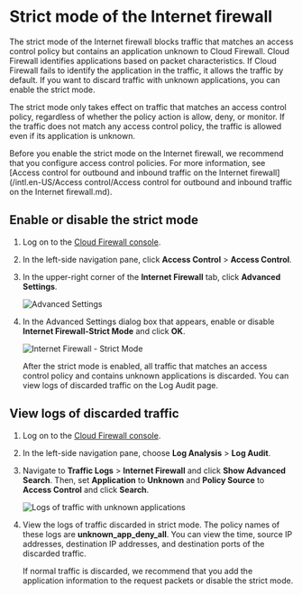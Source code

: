 # Strict mode of the Internet firewall

The strict mode of the Internet firewall blocks traffic that matches an access control policy but contains an application unknown to Cloud Firewall. Cloud Firewall identifies applications based on packet characteristics. If Cloud Firewall fails to identify the application in the traffic, it allows the traffic by default. If you want to discard traffic with unknown applications, you can enable the strict mode.

The strict mode only takes effect on traffic that matches an access control policy, regardless of whether the policy action is allow, deny, or monitor. If the traffic does not match any access control policy, the traffic is allowed even if its application is unknown.

Before you enable the strict mode on the Internet firewall, we recommend that you configure access control policies. For more information, see [Access control for outbound and inbound traffic on the Internet firewall](/intl.en-US/Access control/Access control for outbound and inbound traffic on the Internet firewall.md).

## Enable or disable the strict mode

1.  Log on to the [Cloud Firewall console](https://yundun.console.aliyun.com/?p=cfwnext).

2.  In the left-side navigation pane, click **Access Control** \> **Access Control**.

3.  In the upper-right corner of the **Internet Firewall** tab, click **Advanced Settings**.

    ![Advanced Settings](https://static-aliyun-doc.oss-accelerate.aliyuncs.com/assets/img/en-US/5893068951/p94528.png)

4.  In the Advanced Settings dialog box that appears, enable or disable **Internet Firewall-Strict Mode** and click **OK**.

    ![Internet Firewall - Strict Mode](https://static-aliyun-doc.oss-accelerate.aliyuncs.com/assets/img/en-US/5893068951/p94502.png)

    After the strict mode is enabled, all traffic that matches an access control policy and contains unknown applications is discarded. You can view logs of discarded traffic on the Log Audit page.


## View logs of discarded traffic

1.  Log on to the [Cloud Firewall console](https://yundun.console.aliyun.com/?p=cfwnext).

2.  In the left-side navigation pane, choose **Log Analysis** \> **Log Audit**.

3.  Navigate to **Traffic Logs** \> **Internet Firewall** and click **Show Advanced Search**. Then, set **Application** to **Unknown** and **Policy Source** to **Access Control** and click **Search**.

    ![Logs of traffic with unknown applications](https://static-aliyun-doc.oss-accelerate.aliyuncs.com/assets/img/en-US/5893068951/p94537.png)

4.  View the logs of traffic discarded in strict mode. The policy names of these logs are **unknown\_app\_deny\_all**. You can view the time, source IP addresses, destination IP addresses, and destination ports of the discarded traffic.

    If normal traffic is discarded, we recommend that you add the application information to the request packets or disable the strict mode.


